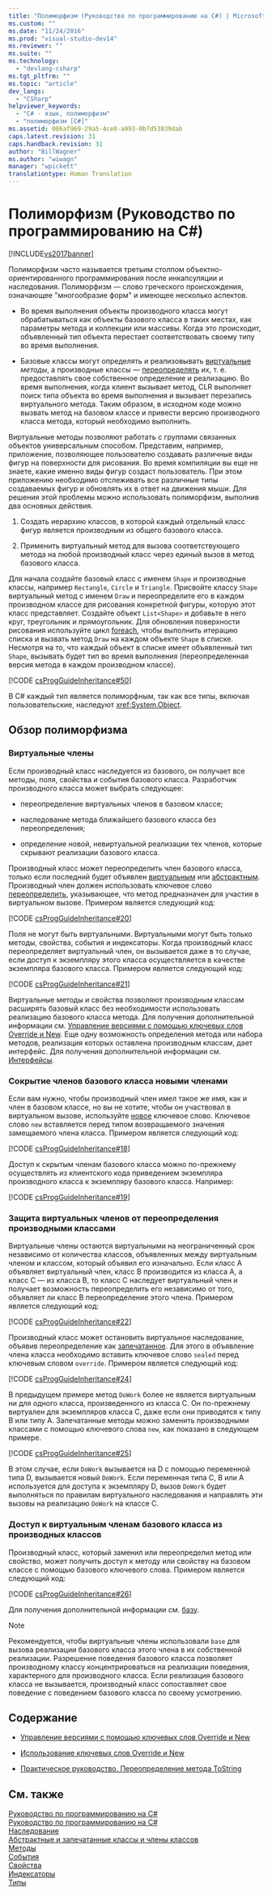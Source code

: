 ```yaml
---
title: "Полиморфизм (Руководство по программированию на C#) | Microsoft Docs"
ms.custom: ""
ms.date: "11/24/2016"
ms.prod: "visual-studio-dev14"
ms.reviewer: ""
ms.suite: ""
ms.technology: 
  - "devlang-csharp"
ms.tgt_pltfrm: ""
ms.topic: "article"
dev_langs: 
  - "CSharp"
helpviewer_keywords: 
  - "C# - язык, полиморфизм"
  - "полиморфизм [C#]"
ms.assetid: 086af969-29a5-4ce8-a993-0b7d53839dab
caps.latest.revision: 31
caps.handback.revision: 31
author: "BillWagner"
ms.author: "wiwagn"
manager: "wpickett"
translationtype: Human Translation
---
```

# Полиморфизм (Руководство по программированию на C#)
[!INCLUDE[vs2017banner](../../../csharp/includes/vs2017banner.md)]

Полиморфизм часто называется третьим столпом объектно\-ориентированного программирования после инкапсуляции и наследования.  Полиморфизм — слово греческого происхождения, означающее "многообразие форм" и имеющее несколько аспектов.  
  
-   Во время выполнения объекты производного класса могут обрабатываться как объекты базового класса в таких местах, как параметры метода и коллекции или массивы.  Когда это происходит, объявленный тип объекта перестает соответствовать своему типу во время выполнения.  
  
-   Базовые классы могут определять и реализовывать [виртуальные](../../../csharp/language-reference/keywords/virtual.md) *методы*, а производные классы — [переопределять](../../../csharp/language-reference/keywords/override.md) их, т. е. предоставлять свое собственное определение и реализацию.  Во время выполнения, когда клиент вызывает метод, CLR выполняет поиск типа объекта во время выполнения и вызывает перезапись виртуального метода.  Таким образом, в исходном коде можно вызвать метод на базовом классе и привести версию производного класса метода, который необходимо выполнить.  
  
 Виртуальные методы позволяют работать с группами связанных объектов универсальным способом.  Представим, например, приложение, позволяющее пользователю создавать различные виды фигур на поверхности для рисования.  Во время компиляции вы еще не знаете, какие именно виды фигур создаст пользователь.  При этом приложению необходимо отслеживать все различные типы создаваемых фигур и обновлять их в ответ на движения мыши.  Для решения этой проблемы можно использовать полиморфизм, выполнив два основных действия.  
  
1.  Создать иерархию классов, в которой каждый отдельный класс фигур является производным из общего базового класса.  
  
2.  Применить виртуальный метод для вызова соответствующего метода на любой производный класс через единый вызов в метод базового класса.  
  
 Для начала создайте базовый класс с именем `Shape` и производные классы, например `Rectangle`, `Circle` и `Triangle`.  Присвойте классу `Shape` виртуальный метод с именем `Draw` и переопределите его в каждом производном классе для рисования конкретной фигуры, которую этот класс представляет.  Создайте объект `List<Shape>` и добавьте в него круг, треугольник и прямоугольник.  Для обновления поверхности рисования используйте цикл [foreach](../../../csharp/language-reference/keywords/foreach-in.md), чтобы выполнить итерацию списка и вызвать метод `Draw` на каждом объекте `Shape` в списке.  Несмотря на то, что каждый объект в списке имеет объявленный тип `Shape`, вызывать будет тип во время выполнения \(переопределенная версия метода в каждом производном классе\).  
  
 [!CODE [csProgGuideInheritance#50](../CodeSnippet/VS_Snippets_VBCSharp/csProgGuideInheritance#50)]  
  
 В C\# каждый тип является полиморфным, так как все типы, включая пользовательские, наследуют <xref:System.Object>.  
  
## Обзор полиморфизма  
  
### Виртуальные члены  
 Если производный класс наследуется из базового, он получает все методы, поля, свойства и события базового класса.  Разработчик производного класса может выбрать следующее:  
  
-   переопределение виртуальных членов в базовом классе;  
  
-   наследование метода ближайшего базового класса без переопределения;  
  
-   определение новой, невиртуальной реализации тех членов, которые скрывают реализации базового класса.  
  
 Производный класс может переопределить член базового класса, только если последний будет объявлен [виртуальным](../../../csharp/language-reference/keywords/virtual.md) или [абстрактным](../../../csharp/language-reference/keywords/abstract.md).  Производный член должен использовать ключевое слово [переопределить](../../../csharp/language-reference/keywords/override.md), указывающее, что метод предназначен для участия в виртуальном вызове.  Примером является следующий код:  
  
 [!CODE [csProgGuideInheritance#20](../CodeSnippet/VS_Snippets_VBCSharp/csProgGuideInheritance#20)]  
  
 Поля не могут быть виртуальными. Виртуальными могут быть только методы, свойства, события и индексаторы.  Когда производный класс переопределяет виртуальный член, он вызывается даже в то случае, если доступ к экземпляру этого класса осуществляется в качестве экземпляра базового класса.  Примером является следующий код:  
  
 [!CODE [csProgGuideInheritance#21](../CodeSnippet/VS_Snippets_VBCSharp/csProgGuideInheritance#21)]  
  
 Виртуальные методы и свойства позволяют производным классам расширять базовый класс без необходимости использовать реализацию базового класса метода.  Для получения дополнительной информации см. [Управление версиями с помощью ключевых слов Override и New](../../../csharp/programming-guide/classes-and-structs/versioning-with-the-override-and-new-keywords.md).  Еще одну возможность определения метода или набора методов, реализация которых оставлена производным классам, дает интерфейс.  Для получения дополнительной информации см. [Интерфейсы](../../../csharp/programming-guide/interfaces/index.md).  
  
### Сокрытие членов базового класса новыми членами  
 Если вам нужно, чтобы производный член имел такое же имя, как и член в базовом классе, но вы не хотите, чтобы он участвовал в виртуальном вызове, используйте [новое](../../../csharp/language-reference/keywords/new.md) ключевое слово.  Ключевое слово `new` вставляется перед типом возвращаемого значения замещаемого члена класса.  Примером является следующий код:  
  
 [!CODE [csProgGuideInheritance#18](../CodeSnippet/VS_Snippets_VBCSharp/csProgGuideInheritance#18)]  
  
 Доступ к скрытым членам базового класса можно по\-прежнему осуществлять из клиентского кода приведением экземпляра производного класса к экземпляру базового класса.  Например:  
  
 [!CODE [csProgGuideInheritance#19](../CodeSnippet/VS_Snippets_VBCSharp/csProgGuideInheritance#19)]  
  
### Защита виртуальных членов от переопределения производными классами  
 Виртуальные члены остаются виртуальными на неограниченный срок независимо от количества классов, объявленных между виртуальным членом и классом, который объявил его изначально.  Если класс А объявляет виртуальный член, класс В производится из класса А, а класс С — из класса В, то класс С наследует виртуальный член и получает возможность переопределить его независимо от того, объявляет ли класс В переопределение этого члена.  Примером является следующий код:  
  
 [!CODE [csProgGuideInheritance#22](../CodeSnippet/VS_Snippets_VBCSharp/csProgGuideInheritance#22)]  
  
 Производный класс может остановить виртуальное наследование, объявив переопределение как [запечатанное](../../../csharp/language-reference/keywords/sealed.md).  Для этого в объявление члена класса необходимо вставить ключевое слово `sealed` перед ключевым словом `override`.  Примером является следующий код:  
  
 [!CODE [csProgGuideInheritance#24](../CodeSnippet/VS_Snippets_VBCSharp/csProgGuideInheritance#24)]  
  
 В предыдущем примере метод `DoWork` более не является виртуальным ни для одного класса, произведенного из класса С.  Он по\-прежнему виртуален для экземпляров класса С, даже если они приводятся к типу В или типу А.  Запечатанные методы можно заменить производными классами с помощью ключевого слова `new`, как показано в следующем примере.  
  
 [!CODE [csProgGuideInheritance#25](../CodeSnippet/VS_Snippets_VBCSharp/csProgGuideInheritance#25)]  
  
 В этом случае, если `DoWork` вызывается на D с помощью переменной типа D, вызывается новый `DoWork`.  Если переменная типа C, B или A используется для доступа к экземпляру D, вызов `DoWork` будет выполняться по правилам виртуального наследования и направлять эти вызовы на реализацию `DoWork` на классе C.  
  
### Доступ к виртуальным членам базового класса из производных классов  
 Производный класс, который заменил или переопределил метод или свойство, может получить доступ к методу или свойству на базовом классе с помощью базового ключевого слова.  Примером является следующий код:  
  
 [!CODE [csProgGuideInheritance#26](../CodeSnippet/VS_Snippets_VBCSharp/csProgGuideInheritance#26)]  
  
 Для получения дополнительной информации см. [базу](../../../csharp/language-reference/keywords/base.md).  
  
> [!NOTE]
>  Рекомендуется, чтобы виртуальные члены использовали `base` для вызова реализации базового класса этого члена в их собственной реализации.  Разрешение поведения базового класса позволяет производному классу концентрироваться на реализации поведения, характерного для производного класса.  Если реализация базового класса не вызывается, производный класс сопоставляет свое поведение с поведением базового класса по своему усмотрению.  
  
## Содержание  
  
-   [Управление версиями с помощью ключевых слов Override и New](../../../csharp/programming-guide/classes-and-structs/versioning-with-the-override-and-new-keywords.md)  
  
-   [Использование ключевых слов Override и New](../../../csharp/programming-guide/classes-and-structs/knowing-when-to-use-override-and-new-keywords.md)  
  
-   [Практическое руководство. Переопределение метода ToString](../../../csharp/programming-guide/classes-and-structs/how-to-override-the-tostring-method.md)  
  
## См. также  
 [Руководство по программированию на C\#](../../../csharp/programming-guide/index.md)   
 [Руководство по программированию на C\#](../../../csharp/programming-guide/index.md)   
 [Наследование](../../../csharp/programming-guide/classes-and-structs/inheritance.md)   
 [Абстрактные и запечатанные классы и члены классов](../../../csharp/programming-guide/classes-and-structs/abstract-and-sealed-classes-and-class-members.md)   
 [Методы](../../../csharp/programming-guide/classes-and-structs/methods.md)   
 [События](../../../csharp/programming-guide/events/index.md)   
 [Свойства](../../../csharp/programming-guide/classes-and-structs/properties.md)   
 [Индексаторы](../../../csharp/programming-guide/indexers/index.md)   
 [Типы](../../../csharp/programming-guide/types/index.md)